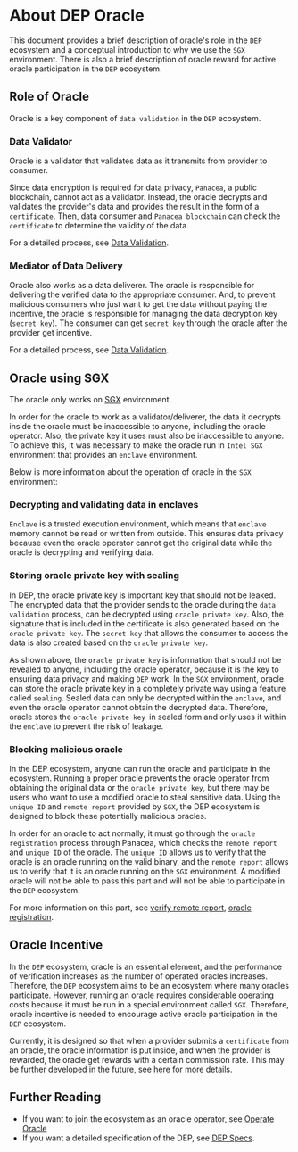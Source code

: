 # About DEP Oracle

This document provides a brief description of oracle's role in the `DEP` ecosystem and a conceptual introduction to why we use the `SGX` environment.
There is also a brief description of oracle reward for active oracle participation in the `DEP` ecosystem.

## Role of Oracle

Oracle is a key component of `data validation` in the `DEP` ecosystem.

### Data Validator

Oracle is a validator that validates data as it transmits from provider to consumer.

Since data encryption is required for data privacy, `Panacea`, a public blockchain, cannot act as a validator.
Instead, the oracle decrypts and validates the provider's data and provides the result in the form of a `certificate`.
Then, data consumer and `Panacea blockchain` can check the `certificate` to determine the validity of the data.

For a detailed process, see [Data Validation](../3-protocol-devs/1-dep-specs/4-data-validation.md#data-validation).


### Mediator of Data Delivery

Oracle also works as a data deliverer.
The oracle is responsible for delivering the verified data to the appropriate consumer.
And, to prevent malicious consumers who just want to get the data without paying the incentive, the oracle is responsible for managing the data decryption key (`secret key`).
The consumer can get `secret key` through the oracle after the provider get incentive.

For a detailed process, see [Data Validation](../3-protocol-devs/1-dep-specs/4-data-validation.md#data-re-encryption-and-delivery-via-consumer-service).

## Oracle using SGX

The oracle only works on [SGX](https://www.intel.com/content/www/us/en/developer/tools/software-guard-extensions/overview.html) environment. 

In order for the oracle to work as a validator/deliverer, the data it decrypts inside the oracle must be inaccessible to anyone, including the oracle operator.
Also, the private key it uses must also be inaccessible to anyone. 
To achieve this, it was necessary to make the oracle run in `Intel SGX` environment that provides an `enclave` environment.

Below is more information about the operation of oracle in the `SGX` environment:

### Decrypting and validating data in enclaves

`Enclave` is a trusted execution environment, which means that `enclave` memory cannot be read or written from outside. 
This ensures data privacy because even the oracle operator cannot get the original data while the oracle is decrypting and verifying data.

### Storing oracle private key with sealing

In DEP, the oracle private key is important key that should not be leaked.
The encrypted data that the provider sends to the oracle during the `data validation` process, can be decrypted using `oracle private key`.
Also, the signature that is included in the certificate is also generated based on the `oracle private key`.
The `secret key` that allows the consumer to access the data is also created based on the `oracle private key`.

As shown above, the `oracle private key` is information that should not be revealed to anyone, including the oracle operator, because it is the key to ensuring data privacy and making `DEP` work.
In the `SGX` environment, oracle can store the oracle private key in a completely private way using a feature called `sealing`.
Sealed data can only be decrypted within the `enclave`, and even the oracle operator cannot obtain the decrypted data.
Therefore, oracle stores the `oracle private key `in sealed form and only uses it within the `enclave` to prevent the risk of leakage.

### Blocking malicious oracle

In the DEP ecosystem, anyone can run the oracle and participate in the ecosystem.
Running a proper oracle prevents the oracle operator from obtaining the original data or the `oracle private key`, but there may be users who want to use a modified oracle to steal sensitive data.
Using the `unique ID` and `remote report` provided by `SGX`, the DEP ecosystem is designed to block these potentially malicious oracles.

In order for an oracle to act normally, it must go through the `oracle registration` process through Panacea, which checks the `remote report` and `unique ID` of the oracle.
The `unique ID` allows us to verify that the oracle is an oracle running on the valid binary, and the `remote report` allows us to verify that it is an oracle running on the `SGX` environment.
A modified oracle will not be able to pass this part and will not be able to participate in the `DEP` ecosystem.

For more information on this part, see [verify remote report](./1-operate-oracle-nodes/8-verify-remote-report.md), [oracle registration](./1-operate-oracle-nodes/4-oracle-registration.md).

## Oracle Incentive

In the `DEP` ecosystem, oracle is an essential element, and the performance of verification increases as the number of operated oracles increases.
Therefore, the `DEP` ecosystem aims to be an ecosystem where many oracles participate.
However, running an oracle requires considerable operating costs because it must be run in a special environment called `SGX`.
Therefore, oracle incentive is needed to encourage active oracle participation in the `DEP` ecosystem.

Currently, it is designed so that when a provider submits a `certificate` from an oracle, the oracle information is put inside, and when the provider is rewarded, the oracle get rewards with a certain commission rate.
This may be further developed in the future, see [here](../3-protocol-devs/1-dep-specs/7-incentives.md) for more details.

## Further Reading
- If you want to join the ecosystem as an oracle operator, see [Operate Oracle](./1-operate-oracle-nodes/0-overview.md)
- If you want a detailed specification of the DEP, see [DEP Specs](../3-protocol-devs/1-dep-specs/0-overview.md).